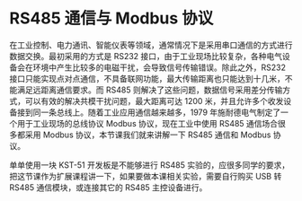 # RS485 通信与 Modbus 协议

在工业控制、电力通讯、智能仪表等领域，通常情况下是采用串口通信的方式进行数据交换。最初采用的方式是 RS232 接口，由于工业现场比较复杂，各种电气设备会在环境中产生比较多的电磁干扰，会导致信号传输错误。除此之外，RS232 接口只能实现点对点通信，不具备联网功能，最大传输距离也只能达到十几米，不能满足远距离通信要求。而 RS485 则解决了这些问题，数据信号采用差分传输方式，可以有效的解决共模干扰问题，最大距离可达 1200 米，并且允许多个收发设备接到同一条总线上。随着工业应用通信越来越多，1979 年施耐德电气制定了一个用于工业现场的总线协议 Modbus 协议，现在工业中使用 RS485 通信场合很多都采用 Modbus 协议，本节课我们就来讲解一下 RS485 通信和 Modbus 协议。

单单使用一块 KST-51 开发板是不能够进行 RS485 实验的，应很多同学的要求，把这节课作为扩展课程讲一下，如果要做本课相关实验，需要自行购买 USB 转 RS485 通信模块，或连接其它的 RS485 主控设备进行。